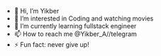 - 👋 Hi, I’m Yikber
- 👀 I’m interested in Coding and watching movies
- 🌱 I’m currently learning fullstack engineer
- 📫 How to reach me @Yikber_A//telegram
- ⚡ Fun fact: never give up!

<!---
rasyikeber/rasyikeber is a ✨ special ✨ repository because its `README.md` (this file) appears on your GitHub profile.
You can click the Preview link to take a look at your changes.
--->
